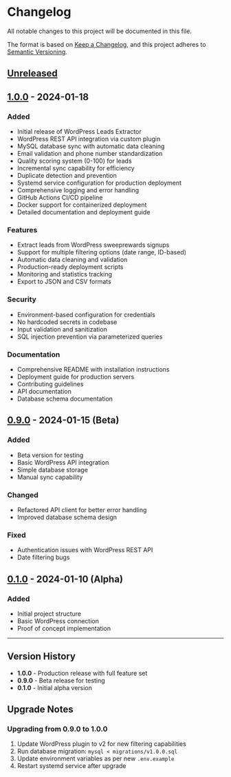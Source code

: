 # Changelog

All notable changes to this project will be documented in this file.

The format is based on [Keep a Changelog](https://keepachangelog.com/en/1.0.0/),
and this project adheres to [Semantic Versioning](https://semver.org/spec/v2.0.0.html).

## [Unreleased]

## [1.0.0] - 2024-01-18

### Added
- Initial release of WordPress Leads Extractor
- WordPress REST API integration via custom plugin
- MySQL database sync with automatic data cleaning
- Email validation and phone number standardization
- Quality scoring system (0-100) for leads
- Incremental sync capability for efficiency
- Duplicate detection and prevention
- Systemd service configuration for production deployment
- Comprehensive logging and error handling
- GitHub Actions CI/CD pipeline
- Docker support for containerized deployment
- Detailed documentation and deployment guide

### Features
- Extract leads from WordPress sweeprewards signups
- Support for multiple filtering options (date range, ID-based)
- Automatic data cleaning and validation
- Production-ready deployment scripts
- Monitoring and statistics tracking
- Export to JSON and CSV formats

### Security
- Environment-based configuration for credentials
- No hardcoded secrets in codebase
- Input validation and sanitization
- SQL injection prevention via parameterized queries

### Documentation
- Comprehensive README with installation instructions
- Deployment guide for production servers
- Contributing guidelines
- API documentation
- Database schema documentation

## [0.9.0] - 2024-01-15 (Beta)

### Added
- Beta version for testing
- Basic WordPress API integration
- Simple database storage
- Manual sync capability

### Changed
- Refactored API client for better error handling
- Improved database schema design

### Fixed
- Authentication issues with WordPress REST API
- Date filtering bugs

## [0.1.0] - 2024-01-10 (Alpha)

### Added
- Initial project structure
- Basic WordPress connection
- Proof of concept implementation

---

## Version History

- **1.0.0** - Production release with full feature set
- **0.9.0** - Beta release for testing
- **0.1.0** - Initial alpha version

## Upgrade Notes

### Upgrading from 0.9.0 to 1.0.0
1. Update WordPress plugin to v2 for new filtering capabilities
2. Run database migration: `mysql < migrations/v1.0.0.sql`
3. Update environment variables as per new `.env.example`
4. Restart systemd service after upgrade

[Unreleased]: https://github.com/rolling-riches/wordpress-leads-extractor/compare/v1.0.0...HEAD
[1.0.0]: https://github.com/rolling-riches/wordpress-leads-extractor/releases/tag/v1.0.0
[0.9.0]: https://github.com/rolling-riches/wordpress-leads-extractor/releases/tag/v0.9.0
[0.1.0]: https://github.com/rolling-riches/wordpress-leads-extractor/releases/tag/v0.1.0